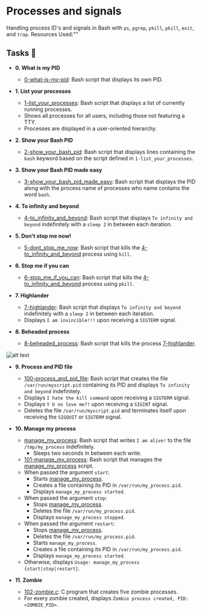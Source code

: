 # Processes and signals

Handling process ID's and signals in Bash with `ps`, `pgrep`, `pkill`, `pkill`, `exit`, and `trap`.
Resources Used:""

## Tasks :page_with_curl:

* **0. What is my PID**
  * [0-what-is-my-pid](./0-what-is-my-pid): Bash script that displays its own PID.

* **1. List your processes**
  * [1-list_your_processes](./1-list_your_processes): Bash script that displays a list of currently running processes.
  * Shows all processes for all users, including those not featuring a TTY.
  * Processes are displayed in a user-oriented hierarchy.

* **2. Show your Bash PID**
  * [2-show_your_bash_pid](./2-show_your_bash_pid): Bash script that displays lines containing the `bash` keyword based on the script defined in `1-list_your_processes`.

* **3. Show your Bash PID made easy**
  * [3-show_your_bash_pid_made_easy](./3-show_your_bash_pid_made_easy): Bash script that displays the PID along with the process name of processes who name contains the word `bash`.

* **4. To infinity and beyond**
  * [4-to_infinity_and_beyond](./4-to_infinity_and_beyond): Bash script that displays `To infinity and beyond` indefinitely with a `sleep 2` in between each iteration.

* **5. Don't stop me now!**
  * [5-dont_stop_me_now](./5-dont_stop_me_now): Bash script that kills the [4-to_infinity_and_beyond](./4-to_infinity_and_beyond) process using `kill`.

* **6. Stop me if you can**
  * [6-stop_me_if_you_can](./6-stop_me_if_you_can): Bash script that kills the [4-to_infinity_and_beyond](./4-to_infinity_and_beyond) process using `pkill`.

* **7. Highlander**
  * [7-highlander](./7-highlander): Bash script that displays `To infinity and beyond` indefinitely with a `sleep 2` in between each iteration.
  * Displays `I am invincible!!!` upon receiving a `SIGTERM` signal.


* **8. Beheaded process**
  * [8-beheaded_process](./8-beheaded_process): Bash script that kills the process [7-highlander](./7-highlander).


![alt text](https://s3.amazonaws.com/alx-intranet.hbtn.io/uploads/medias/2020/9/d8ecfe9109334898b9540ffd20cf64d1c06f0c09.jpg?X-Amz-Algorithm=AWS4-HMAC-SHA256&X-Amz-Credential=AKIARDDGGGOUSBVO6H7D%2F20220722%2Fus-east-1%2Fs3%2Faws4_request&X-Amz-Date=20220722T101619Z&X-Amz-Expires=86400&X-Amz-SignedHeaders=host&X-Amz-Signature=8831f4931db87fcebcbad63936313cf1ea4a070d0d73bc8ba8531a85eb862046)

* **9. Process and PID file**
  * [100-process_and_pid_file](./100-process_and_pid_file): Bash script that creates the file `/var/run/myscript.pid` containing its PID and displays `To infinity and beyond` indefinitely.
  * Displays `I hate the kill command` upon receiving a `SIGTERM` signal.
  * Displays `Y U no love me?!` upon receiving a `SIGINT` signal.
  * Deletes the file `/var/run/myscript.pid` and terminates itself upon receiving the `SIGQUIT` or `SIGTERM` signal.



* **10. Manage my process**
  * [manage_my_process](./manage_my_process): Bash script that writes `I am alive!` to the file `/tmp/my_process` indefinitely.
    * Sleeps two seconds in between each write.
  * [101-manage_my_process](./101-manage_my_process): Bash script that manages the [manage_my_process](./manage_my_process) script.
  * When passed the argument `start`:
    * Starts [manage_my_process](./manage_my_process).
    * Creates a file containing its PID in `/var/run/my_process.pid`.
    * Displays `manage_my_process started`.
  * When passed the argument `stop`:
    * Stops [manage_my_process](./manage_my_process).
    * Deletes the file `/var/run/my_process.pid`.
    * Displays `manage_my_process stopped`.
  * When passed the argument `restart`:
    * Stops [manage_my_process](./manage_my_process).
    * Deletes the file `/var/run/my_process.pid`.
    * Starts `manage_my_process`.
    * Creates a file containing its PID in `/var/run/my_process.pid`.
    * Displays `manage_my_process started`.
  * Otherwise, displays `Usage: manage_my_process {start|stop|restart}`.



* **11. Zombie**
  * [102-zombie.c](./102-zombie.c): C program that creates five zombie processes.
  * For every zombie created, displays `Zombie process created, PID: <ZOMBIE_PID>`.
